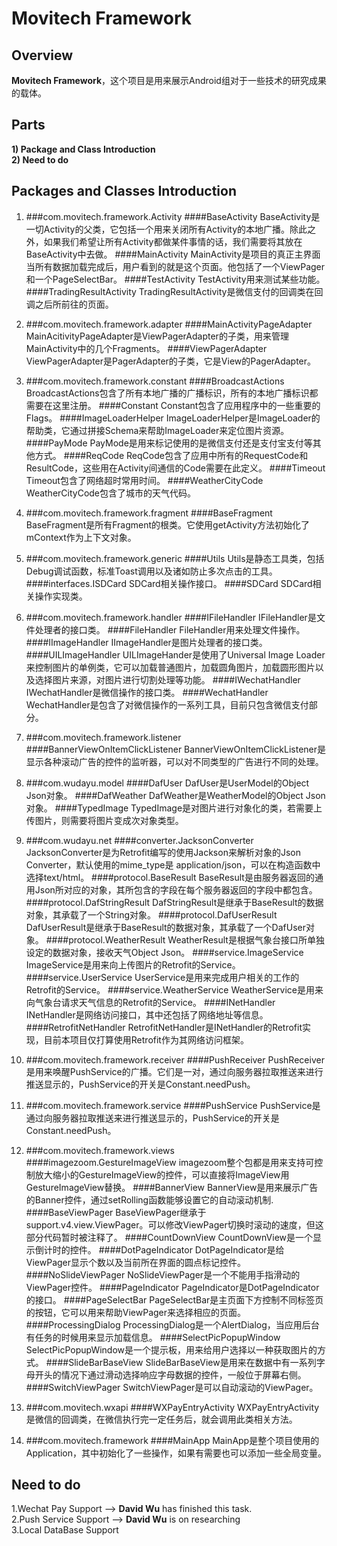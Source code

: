 # Movitech Framework

## Overview

**Movitech Framework**，这个项目是用来展示Android组对于一些技术的研究成果的载体。

## Parts
	
**1) Package and Class Introduction**  
**2) Need to do**

## Packages and Classes Introduction

1. ###com.movitech.framework.Activity
####BaseActivity
		BaseActivity是一切Activity的父类，它包括一个用来关闭所有Activity的本地广播。除此之外，如果我们希望让所有Activity都做某件事情的话，我们需要将其放在BaseActivity中去做。
####MainActivity
		MainActivity是项目的真正主界面当所有数据加载完成后，用户看到的就是这个页面。他包括了一个ViewPager和一个PageSelectBar。
####TestActivity
		TestActivity用来测试某些功能。
####TradingResultActivity
		TradingResultActivity是微信支付的回调类在回调之后所前往的页面。

2. ###com.movitech.framework.adapter
####MainActivityPageAdapter
		MainAcitivityPageAdapter是ViewPagerAdapter的子类，用来管理MainActivity中的几个Fragments。
####ViewPagerAdapter
		ViewPagerAdapter是PagerAdapter的子类，它是View的PagerAdapter。

3. ###com.movitech.framework.constant
####BroadcastActions
		BroadcastActions包含了所有本地广播的广播标识，所有的本地广播标识都需要在这里注册。
####Constant
		Constant包含了应用程序中的一些重要的Flags。
####ImageLoaderHelper
		ImageLoaderHelper是ImageLoader的帮助类，它通过拼接Schema来帮助ImageLoader来定位图片资源。
####PayMode
		PayMode是用来标记使用的是微信支付还是支付宝支付等其他方式。
####ReqCode
		ReqCode包含了应用中所有的RequestCode和ResultCode，这些用在Activity间通信的Code需要在此定义。
####Timeout
		Timeout包含了网络超时常用时间。
####WeatherCityCode
		WeatherCityCode包含了城市的天气代码。

4. ###com.movitech.framework.fragment
####BaseFragment
		BaseFragment是所有Fragment的根类。它使用getActivity方法初始化了mContext作为上下文对象。

5. ###com.movitech.framework.generic
####Utils
		Utils是静态工具类，包括Debug调试函数，标准Toast调用以及诸如防止多次点击的工具。
####interfaces.ISDCard
		SDCard相关操作接口。
####SDCard
		SDCard相关操作实现类。

6. ###com.movitech.framework.handler
####IFileHandler
		IFileHandler是文件处理者的接口类。
####FileHandler
		FileHandler用来处理文件操作。
####IImageHandler
		IImageHandler是图片处理者的接口类。
####UILImageHandler
		UILImageHander是使用了Universal Image Loader来控制图片的单例类，它可以加载普通图片，加载圆角图片，加载圆形图片以及选择图片来源，对图片进行切割处理等功能。
####IWechatHandler
		IWechatHandler是微信操作的接口类。
####WechatHandler
		WechatHandler是包含了对微信操作的一系列工具，目前只包含微信支付部分。
		
7. ###com.movitech.framework.listener
####BannerViewOnItemClickListener
		BannerViewOnItemClickListener是显示各种滚动广告的控件的监听器，可以对不同类型的广告进行不同的处理。

8. ###com.wudayu.model
####DafUser
		DafUser是UserModel的Object Json对象。
####DafWeather
		DafWeather是WeatherModel的Object Json对象。
####TypedImage
		TypedImage是对图片进行对象化的类，若需要上传图片，则需要将图片变成次对象类型。

9. ###com.wudayu.net
####converter.JacksonConverter
		JacksonConverter是为Retrofit编写的使用Jackson来解析对象的Json Converter，默认使用的mime_type是 application/json，可以在构造函数中选择text/html。
####protocol.BaseResult
		BaseResult是由服务器返回的通用Json所对应的对象，其所包含的字段在每个服务器返回的字段中都包含。
####protocol.DafStringResult
		DafStringResult是继承于BaseResult的数据对象，其承载了一个String对象。
####protocol.DafUserResult
		DafUserResult是继承于BaseResult的数据对象，其承载了一个DafUser对象。
####protocol.WeatherResult
		WeatherResult是根据气象台接口所单独设定的数据对象，接收天气Object Json。
####service.ImageService
		ImageService是用来向上传图片的Retrofit的Service。
####service.UserService
		UserService是用来完成用户相关的工作的Retrofit的Service。
####service.WeatherService
		WeatherService是用来向气象台请求天气信息的Retrofit的Service。
####INetHandler
		INetHandler是网络访问接口，其中还包括了网络地址等信息。
####RetrofitNetHandler
		RetrofitNetHandler是INetHandler的Retrofit实现，目前本项目仅打算使用Retrofit作为其网络访问框架。

10. ###com.movitech.framework.receiver
####PushReceiver
		PushReceiver是用来唤醒PushService的广播。它们是一对，通过向服务器拉取推送来进行推送显示的，PushService的开关是Constant.needPush。

11. ###com.movitech.framework.service
####PushService
		PushService是通过向服务器拉取推送来进行推送显示的，PushService的开关是Constant.needPush。

12. ###com.movitech.framework.views
####imagezoom.GestureImageView
		imagezoom整个包都是用来支持可控制放大缩小的GestureImageView的控件，可以直接将ImageView用GestureImageView替换。
####BannerView
		BannerView是用来展示广告的Banner控件，通过setRolling函数能够设置它的自动滚动机制.
####BaseViewPager
		BaseViewPager继承于support.v4.view.ViewPager。可以修改ViewPager切换时滚动的速度，但这部分代码暂时被注释了。
####CountDownView
		CountDownView是一个显示倒计时的控件。
####DotPageIndicator
		DotPageIndicator是给ViewPager显示个数以及当前所在界面的圆点标记控件。
####NoSlideViewPager
		NoSlideViewPager是一个不能用手指滑动的ViewPager控件。
####PageIndicator
		PageIndicator是DotPageIndicator的接口。
####PageSelectBar
		PageSelectBar是主页面下方控制不同标签页的按钮，它可以用来帮助ViewPager来选择相应的页面。
####ProcessingDialog
		ProcessingDialog是一个AlertDialog，当应用后台有任务的时候用来显示加载信息。
####SelectPicPopupWindow
		SelectPicPopupWindow是一个提示板，用来给用户选择以一种获取图片的方式。
####SlideBarBaseView
		SlideBarBaseView是用来在数据中有一系列字母开头的情况下通过滑动选择响应字母数据的控件，一般位于屏幕右侧。
####SwitchViewPager
		SwitchViewPager是可以自动滚动的ViewPager。   

13. ###com.movitech.wxapi 
####WXPayEntryActivity
		WXPayEntryActivity是微信的回调类，在微信执行完一定任务后，就会调用此类相关方法。

14. ###com.movitech.framework
####MainApp
		MainApp是整个项目使用的Application，其中初始化了一些操作，如果有需要也可以添加一些全局变量。
  
## Need to do
1.Wechat Pay Support --> **David Wu** has finished this task.  
2.Push Service Support --> **David Wu** is on researching  
3.Local DataBase Support
